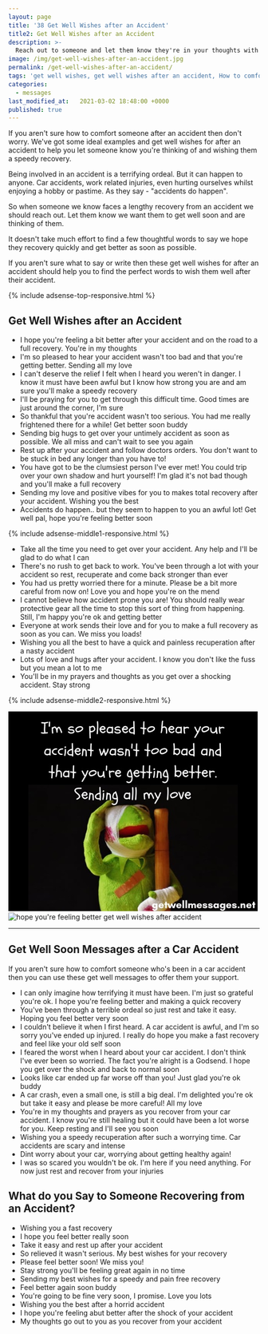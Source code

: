 ```yaml
---
layout: page
title: '38 Get Well Wishes after an Accident'
title2: Get Well Wishes after an Accident
description: >-
  Reach out to someone and let them know they're in your thoughts with these get well wishes after an accident
image: /img/get-well-wishes-after-an-accident.jpg
permalink: /get-well-wishes-after-an-accident/
tags: 'get well wishes, get well wishes after an accident, How to comfort someone after a car accident'
categories:
  - messages
last_modified_at:   2021-03-02 18:48:00 +0000
published: true
---
```


<p>
If you aren't sure how to comfort someone after an accident then don't worry. We've got some ideal examples and get well wishes for after an accident to help you let someone know you're thinking of and wishing them a speedy recovery.
</p>

<p>Being involved in an accident is a terrifying ordeal. But it can happen to anyone. Car accidents, work related injuries, even hurting ourselves whilst enjoying a hobby or pastime. As they say - "accidents do happen". </p>

<p>So when someone we know faces a lengthy recovery from an accident we should reach out. Let them know we want them to get well soon and are thinking of them. </p>

<p>It doesn't take much effort to find a few thoughtful words to say we hope they recovery quickly and get better as soon as possible.</p>

<p>If you aren't sure what to say or write then these get well wishes for after an accident should help you to find the perfect words to wish them well after their accident.</p>

{% include adsense-top-responsive.html %}

<h2>Get Well Wishes after an Accident</h2>

<ul>
<li>I hope you're feeling a bit better after your accident and on the road to a full recovery. You're in my thoughts</li>
<li>I'm so pleased to hear your accident wasn't too bad and that you're getting better. Sending all my love</li>
<li>I can't deserve the relief I felt when I heard you weren't in danger. I know it must have been awful but I know how strong you are and am sure you'll make a speedy recovery</li>
<li>I'll be praying for you to get through this difficult time. Good times are just around the corner, I'm sure</li>
<li>So thankful that you're accident wasn't too serious. You had me really frightened there for a while! Get better soon buddy</li>
<li>Sending big hugs to get over your untimely accident as soon as possible. We all miss and can't wait to see you again</li>
<li>Rest up after your accident and follow doctors orders. You don't want to be stuck in bed any longer than you have to!</li>
<li>You have got to be the clumsiest person I've ever met! You could trip over your own shadow and hurt yourself! I'm glad it's not bad though and you'll make a full recovery</li>
<li>Sending my love and positive vibes for you to makes total recovery after your accident. Wishing you the best</li>
<li>Accidents do happen.. but they seem to happen to you an awful lot! Get well pal, hope you're feeling better soon</li>
</ul>

{% include adsense-middle1-responsive.html %}

<ul>
<li>Take all the time you need to get over your accident. Any help and I'll be glad to do what I can</li>
<li>There's no rush to get back to work. You've been through a lot with your accident so rest, recuperate and come back stronger than ever</li>
<li>You had us pretty worried there for a minute. Please be a bit more careful from now on! Love you and hope you're on the mend</li>
<li>I cannot believe how accident prone you are! You should really wear protective gear all the time to stop this sort of thing from happening. Still, I'm happy you're ok and getting better</li>
<li>Everyone at work sends their love and for you to make a full recovery as soon as you can. We miss you loads!</li>
<li>Wishing you all the best to have a quick and painless recuperation after a nasty accident</li>
<li>Lots of love and hugs after your accident. I know you don't like the fuss but you mean a lot to me </li>
<li>You'll be in my prayers and thoughts as you get over a shocking accident. Stay strong</li>
</ul>

{% include adsense-middle2-responsive.html %}

<div class="row">
<div class="column">
<img src="/img/get-well-message-after-accident.jpg" class="center-image" alt="sending all my loving get well message after an accident" />
</div>
<div class="column">
<img src="/img/get-well-wishes-after-accident.jpg" class="center-image" alt="hope you're feeling better get well wishes after accident" />
</div>
</div>
<hr>

<h2>Get Well Soon Messages after a Car Accident</h2>

<p>If you aren't sure how to comfort someone who's been in a car accident then you can use these get well messages to offer them your support. </p>

<ul>
<li>I can only imagine how terrifying it must have been. I'm just so grateful you're ok. I hope you're feeling better and making a quick recovery</li>
<li>You've been through a terrible ordeal so just rest and take it easy. Hoping you feel better very soon</li>
<li>I couldn't believe it when I first heard. A car accident is awful, and I'm so sorry you've ended up injured. I really do hope you make a fast recovery and feel like your old self soon</li>
<li>I feared the worst when I heard about your car accident. I don't think I've ever been so worried. The fact you're alright is a Godsend. I hope you get over the shock and back to normal soon</li>
<li>Looks like car ended up far worse off than you! Just glad you're ok buddy</li>
<li>A car crash, even a small one, is still a big deal. I'm delighted you're ok but take it easy and please be more careful! All my love</li>
<li>You're in my thoughts and prayers as you recover from your car accident. I know you're still healing but it could have been a lot worse for you. Keep resting and I'll see you soon</li>
<li>Wishing you a speedy recuperation after such a worrying time. Car accidents are scary and intense</li>
<li>Dint worry about your car, worrying about getting healthy again!</li>
<li>I was so scared you wouldn't be ok. I'm here if you need anything. For now just rest and recover from your injuries</li>
</ul>

<h2>What do you Say to Someone Recovering from an Accident?</h2>

<ul>
<li>Wishing you a fast recovery</li>
<li>I hope you feel better really soon</li/>
<li>Take it easy and rest up after your accident</li>
<li>So relieved it wasn't serious. My best wishes for your recovery</li>
<li>Please feel better soon! We miss you!</li>
<li>Stay strong you'll be feeling great again in no time</li>
<li>Sending my best wishes for a speedy and pain free recovery</li>
<li>Feel better again soon buddy</li>
<li>You're going to be fine very soon, I promise. Love you lots</li>
<li>Wishing you the best after a horrid accident</li>
<li>I hope you're feeling abut better after the shock of your accident</li>
<li>My thoughts go out to you as you recover from your accident</li>
</ul>
